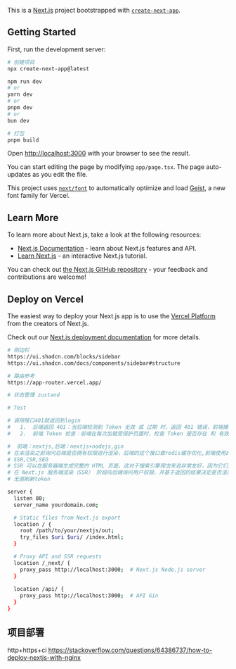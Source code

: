 This is a [Next.js](https://nextjs.org) project bootstrapped with [`create-next-app`](https://nextjs.org/docs/app/api-reference/cli/create-next-app).

## Getting Started

First, run the development server:

```bash
# 创建项目
npx create-next-app@latest

npm run dev
# or
yarn dev
# or
pnpm dev
# or
bun dev

# 打包
pnpm build

```

Open [http://localhost:3000](http://localhost:3000) with your browser to see the result.

You can start editing the page by modifying `app/page.tsx`. The page auto-updates as you edit the file.

This project uses [`next/font`](https://nextjs.org/docs/app/building-your-application/optimizing/fonts) to automatically optimize and load [Geist](https://vercel.com/font), a new font family for Vercel.

## Learn More

To learn more about Next.js, take a look at the following resources:

- [Next.js Documentation](https://nextjs.org/docs) - learn about Next.js features and API.
- [Learn Next.js](https://nextjs.org/learn) - an interactive Next.js tutorial.

You can check out [the Next.js GitHub repository](https://github.com/vercel/next.js) - your feedback and contributions are welcome!

## Deploy on Vercel

The easiest way to deploy your Next.js app is to use the [Vercel Platform](https://vercel.com/new?utm_medium=default-template&filter=next.js&utm_source=create-next-app&utm_campaign=create-next-app-readme) from the creators of Next.js.

Check out our [Next.js deployment documentation](https://nextjs.org/docs/app/building-your-application/deploying) for more details.



```bash
# 侧边栏
https://ui.shadcn.com/blocks/sidebar
https://ui.shadcn.com/docs/components/sidebar#structure

# 路由参考
https://app-router.vercel.app/

# 状态管理 zustand

# Test

# 调用接口401就返回到login
# 	1.	后端返回 401：当后端检测到 Token 无效 或 过期 时，返回 401 错误，前端捕获后跳转到登录页面。
# 	2.	前端 Token 检查：前端在每次加载受保护页面时，检查 Token 是否存在 和 有效性，如果无效则跳转到登录页面。

#  前端：nextjs,后端：nextjs+nodejs,gin
# 在未渲染之前询问后端是否拥有权限进行渲染，后端的这个接口做redis缓存优化,前端使用zustand做缓存优化
# SSR,CSR,SEO
# SSR 可以在服务器端生成完整的 HTML 页面，这对于搜索引擎爬虫来说非常友好，因为它们通常不能执行 JavaScript 代码。如果页面在服务器端渲染，爬虫就能直接读取到完整的内容，提升 SEO 排名。
# 在 Next.js 服务端渲染（SSR） 阶段向后端询问用户权限，并基于返回的结果决定是否渲染页面，是符合 Next.js 和 前端业界规范 的，同时也符合前后端分离的常见实践。
# 无感刷新token

server {
  listen 80;
  server_name yourdomain.com;

  # Static files from Next.js export
  location / {
    root /path/to/your/nextjs/out;
    try_files $uri $uri/ /index.html;
  }

  # Proxy API and SSR requests
  location /_next/ {
    proxy_pass http://localhost:3000;  # Next.js Node.js server
  }
  
  location /api/ {
    proxy_pass http://localhost:3000;  # API Gin
  }
}
```


## 项目部署
http+https+ci
https://stackoverflow.com/questions/64386737/how-to-deploy-nextjs-with-nginx
